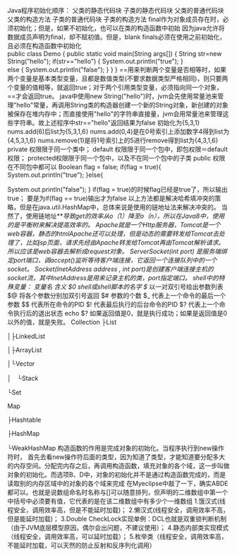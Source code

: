 Java程序初始化顺序：
父类的静态代码块
子类的静态代码块
父类的普通代码块
父类的构造方法
子类的普通代码块
子类的构造方法
final作为对象成员存在时，必须初始化；但是，如果不初始化，也可以在类的构造函数中初始
因为java允许将数据成员声明为final，却不赋初值。但是，blank finals必须在使用之前初始化，且必须在构造函数中初始化  
public class Demo {
  public static void main(String args[])
  {
    String str=new String("hello");
    if(str=="hello")
    {
      System.out.println("true");
    }      
    else     {
      System.out.println("false");
    }
  }
}
==用来判断两个变量是否相等时，如果两个变量是基本类型变量，且都是数值类型(不要求数据类型严格相同)，则只要两个变量的值相等，就返回true；对于两个引用类型变量，必须指向同一个对象，==才会返回true。
java中使用new String("hello")时，jvm会先使用常量池来管理"hello"常量，再调用String类的构造器创建一个新的String对象，新创建的对象被保存在堆内存中；而直接使用"hello"的字符串直接量，jvm会用常量池来管理这些字符串。故上述程序中str=="hello"返回结果为false
初始化为{5,3,1}
nums.add(6)后list为{5,3,1,6}
nums.add(0,4)是在0号索引上添加数字4得到list为{4,5,3,1,6}
nums.remove(1)是将1号索引上的5进行remove得到list为{4,3,1,6}
private 权限限于同一个类中； default 权限限于同一个包中，即包权限＝default权限； protected权限限于同一个包中，以及不在同一个包中的子类 public 权限在不同包中都可以
Boolean flag = false;
if(flag = true){
System.out.println("true");
}else{
 
System.out.println("false");
}
 if(flag = true)的时候flag已经是true了，所以输出true；
要是为if(flag == true)输出才为false
以上方法都是解决哈希填冲突的策略，但是在java.util.HashMap中，总体来说是使用的链地址法来解决冲突的。
当然了，使用链地址***导致get的效率从o（1）降至o（n），所以在Java8中，使用的是平衡树来解决提高效率的。
Apache就是一个Http服务器，Tomcat是一个web容器，静态的htmlApache还可以处理，但是动态的需要转发给Tomcat去处理了，比如jsp页面，请求先经由Apache转发给Tomcat再由Tomcat解析请求。所以应该是web容器去解析成request对象。
ServerSocket(int port) 是服务端绑定port端口，调accept()监听等待客户端连接，它返回一个连接队列中的一个socket。
Socket(InetAddress address , int port)是创建客户端连接主机的socket流，其中InetAddress是用来记录主机的类，port指定端口。
shell中的特殊变量：
变量名
含义
$0
shell或shell脚本的名字
$*
以一对双引号给出参数列表
$@
将各个参数分别加双引号返回
$#
参数的个数
$_
代表上一个命令的最后一个参数
$$
代表所在命令的PID
$!
代表最后执行的后台命令的PID
$?
代表上一个命令执行后的退出状态  echo $? 如果返回值是0，就是执行成功；如果是返回值是0以外的值，就是失败。
Collection
├List

│├LinkedList

│├ArrayList

│└Vector

│　└Stack

└Set

Map

├Hashtable

├HashMap

└WeakHashMap
构造函数的作用是完成对象的初始化。当程序执行到new操作符时， 首先去看new操作符后面的类型，因为知道了类型，才能知道要分配多大的内存空间。分配完内存之后，再调用构造函数，填充对象的各个域，这一步叫做对象的初始化。而选项B、D中，对象的初始化并不是通过构造函数完成的，而是读取别的内存区域中的对象的各个域来完成
在Myeclipse中敲了一下，确实ABDE都可以。也就是说数组命名时名称与[]可以随意排列，但声明的二维数组中第一个中括号中必须要有值，它代表的是在该二维数组中有多少个一维数组
1.饿汉式(线程安全，调用效率高，但是不能延时加载)； 2.懒汉式(线程安全，调用效率不高，但是能延时加载)； 3.Double CheckLock实现单例：DCL也就是双重锁判断机制（由于JVM底层模型原因，偶尔会出问题，不建议使用）； 4.静态内部类实现模式（线程安全，调用效率高，可以延时加载）； 5.枚举类（线程安全，调用效率高，不能延时加载，可以天然的防止反射和反序列化调用）
